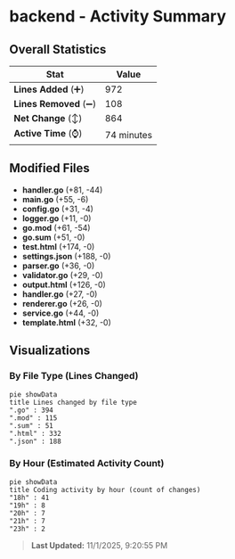 # backend - Activity Summary 

## Overall Statistics

| Stat                   | Value                                                             |
| ---------------------- | ----------------------------------------------------------------- |
| **Lines Added** (➕)   | 972                                          |
| **Lines Removed** (➖) | 108                                        |
| **Net Change** (↕)    | 864                |
| **Active Time** (⌚)   | 74 minutes |


## Modified Files
- **handler.go** (+81, -44)
- **main.go** (+55, -6)
- **config.go** (+31, -4)
- **logger.go** (+11, -0)
- **go.mod** (+61, -54)
- **go.sum** (+51, -0)
- **test.html** (+174, -0)
- **settings.json** (+188, -0)
- **parser.go** (+36, -0)
- **validator.go** (+29, -0)
- **output.html** (+126, -0)
- **handler.go** (+27, -0)
- **renderer.go** (+26, -0)
- **service.go** (+44, -0)
- **template.html** (+32, -0)

## Visualizations

### By File Type (Lines Changed)

```mermaid
pie showData
title Lines changed by file type
".go" : 394
".mod" : 115
".sum" : 51
".html" : 332
".json" : 188
```

### By Hour (Estimated Activity Count)

```mermaid
pie showData
title Coding activity by hour (count of changes)
"18h" : 41
"19h" : 8
"20h" : 7
"21h" : 7
"23h" : 2
```


> **Last Updated:** 11/1/2025, 9:20:55 PM